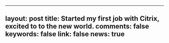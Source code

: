 
---
layout: post
title: Started my first job with Citrix, excited to to the new world.
comments: false
keywords: false
link: false
news: true
---
